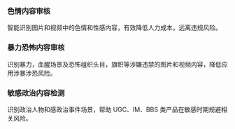### 色情内容审核

智能识别图片和视频中的色情和性感内容，有效降低人力成本，远离违规风险。

### 暴力恐怖内容审核

识别暴力，血腥场景及恐怖组织头目，旗帜等涉嫌违禁的图片和视频内容，降低应用涉暴涉恐风险。

### 敏感政治内容检测

识别政治人物和感政治事件场景，帮助 UGC、IM、BBS 类产品在敏感时期规避相关风险。
